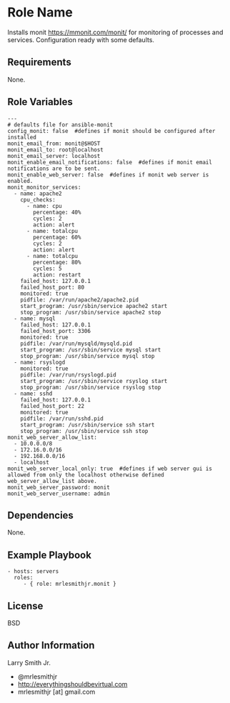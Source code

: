 Role Name
=========

Installs monit https://mmonit.com/monit/ for monitoring of processes and services. Configuration ready with some defaults.

Requirements
------------

None.

Role Variables
--------------

````
---
# defaults file for ansible-monit
config_monit: false  #defines if monit should be configured after installed
monit_email_from: monit@$HOST
monit_email_to: root@localhost
monit_email_server: localhost
monit_enable_email_notifications: false  #defines if monit email notifications are to be sent.
monit_enable_web_server: false  #defines if monit web server is enabled.
monit_monitor_services:
  - name: apache2
    cpu_checks:
      - name: cpu
        percentage: 40%
        cycles: 2
        action: alert
      - name: totalcpu
        percentage: 60%
        cycles: 2
        action: alert
      - name: totalcpu
        percentage: 80%
        cycles: 5
        action: restart
    failed_host: 127.0.0.1
    failed_host_port: 80
    monitored: true
    pidfile: /var/run/apache2/apache2.pid
    start_program: /usr/sbin/service apache2 start
    stop_program: /usr/sbin/service apache2 stop
  - name: mysql
    failed_host: 127.0.0.1
    failed_host_port: 3306
    monitored: true
    pidfile: /var/run/mysqld/mysqld.pid
    start_program: /usr/sbin/service mysql start
    stop_program: /usr/sbin/service mysql stop
  - name: rsyslogd
    monitored: true
    pidfile: /var/run/rsyslogd.pid
    start_program: /usr/sbin/service rsyslog start
    stop_program: /usr/sbin/service rsyslog stop
  - name: sshd
    failed_host: 127.0.0.1
    failed_host_port: 22
    monitored: true
    pidfile: /var/run/sshd.pid
    start_program: /usr/sbin/service ssh start
    stop_program: /usr/sbin/service ssh stop
monit_web_server_allow_list:
  - 10.0.0.0/8
  - 172.16.0.0/16
  - 192.168.0.0/16
  - localhost
monit_web_server_local_only: true  #defines if web server gui is allowed from only the localhost otherwise defined web_server_allow_list above.
monit_web_server_password: monit
monit_web_server_username: admin
````

Dependencies
------------

None.

Example Playbook
----------------

    - hosts: servers
      roles:
         - { role: mrlesmithjr.monit }

License
-------

BSD

Author Information
------------------

Larry Smith Jr.
- @mrlesmithjr
- http://everythingshouldbevirtual.com
- mrlesmithjr [at] gmail.com
